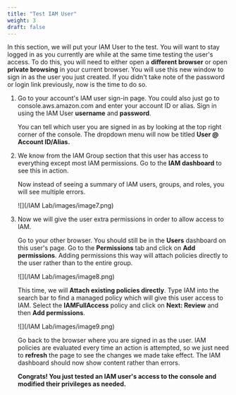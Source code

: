 ```yaml
---
title: "Test IAM User"
weight: 3
draft: false
---
```


In this section, we will put your IAM User to the test. You will want to
stay logged in as you currently are while at the same time testing the
user's access. To do this, you will need to either open a **different
browser** or open **private browsing** in your current browser. You will
use this new window to sign in as the user you just created. If you
didn't take note of the password or login link previously, now is the
time to do so.

1. Go to your account's IAM user sign-in page. You could also just go to
console.aws.amazon.com and enter your account ID or alias. Sign in using
the IAM User **username** and **password**.

	You can tell which user you are signed in as by looking at the top right
corner of the console. The dropdown menu will now be titled **User @
Account ID/Alias.**

2. We know from the IAM Group section that this user has access to
everything except most IAM permissions. Go to the **IAM dashboard** to
see this in action.

	Now instead of seeing a summary of IAM users, groups, and roles, you
will see multiple errors.

	![](/IAM Lab/images/image7.png)

3. Now we will give the user extra permissions in order to allow access to
IAM.

	Go to your other browser. You should still be in the **Users** dashboard
on this user's page. Go to the **Permissions** tab and click on **Add
permissions**. Adding permissions this way will attach policies directly
to the user rather than to the entire group.

	![](/IAM Lab/images/image8.png)

	This time, we will **Attach existing policies directly**. Type IAM into
the search bar to find a managed policy which will give this user access
to IAM. Select the **IAMFullAccess** policy and click on **Next:
Review** and then **Add permissions**.

	![](/IAM Lab/images/image9.png)

	Go back to the browser where you are signed in as the user. IAM policies
are evaluated every time an action is attempted, so we just need to
**refresh** the page to see the changes we made take effect. The IAM
dashboard should now show content rather than errors.

	**Congrats! You just tested an IAM user's access to the console and
modified their privileges as needed.**
